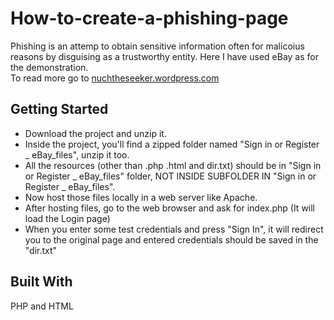 # How-to-create-a-phishing-page
Phishing is an attemp to obtain sensitive information often for malicoius reasons by disguising as a trustworthy entity. Here I have used eBay as for the demonstration.  
To read more go to [nuchtheseeker.wordpress.com](https://nuchtheseeker.wordpress.com/)  

## Getting Started  
- Download the project and unzip it.  
- Inside the project, you'll find a zipped folder named "Sign in or Register _ eBay_files", unzip it too.  
- All the resources (other than .php .html and dir.txt) should be in "Sign in or Register _ eBay_files" folder, NOT INSIDE SUBFOLDER IN "Sign in or Register _ eBay_files".  
- Now host those files locally in a web server like Apache.  
- After hosting files, go to the web browser and ask for index.php (It will load the Login page)  
- When you enter some test credentials and press "Sign In", it will redirect you to the original page and entered credentials should be saved in the "dir.txt"   

## Built With  
PHP and HTML
